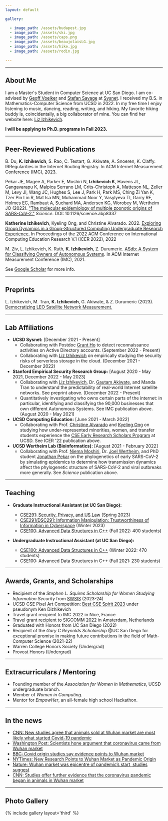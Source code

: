 ```yaml
---
layout: default

gallery:

  - image_path: /assets/budapest.jpg
  - image_path: /assets/ski.jpg
  - image_path: /assets/caps.png
  - image_path: /assets/beaujolaisLG.jpg
  - image_path: /assets/hike.jpg
  - image_path: /assets/rodin.jpg

---
```


* * *
## About Me

I am a Master's Student in Computer Science at UC San Diego. I am co-advised by [Geoff Voelker](https://cseweb.ucsd.edu/~voelker/) and [Stefan Savage](https://cseweb.ucsd.edu/~savage/) at [Sysnet](https://www.sysnet.ucsd.edu/sysnet/). I received my B.S. in Mathematics-Computer Science from UCSD in 2022. In my free time I enjoy listening to music, dancing, reading, writing, and hiking. My favorite hiking buddy is, coincidentally, a big collaborator of mine. You can find her website here: [Liz Izhikevich](https://lizizhikevich.github.io/). 

**I will be applying to Ph.D. programs in Fall 2023.**

* * *
## Peer-Reviewed Publications

B. Du, **K. Izhikevich**, S. Rao, C. Testart, G. Akiwate, A. Snoeren, K. Claffy. IRRegularities in the Internet Routing Registry. In ACM Internet Measurement Conference (IMC), 2023.

Pekar JE, Magee A, Parker E, Moshiri N, **Izhikevich K**, Havens JL, Gangavarapu K, Malpica Serrano LM, Crits-Christoph A, Matteson NL, Zeller M, Levy JI, Wang JC, Hughes S, Lee J, Park H, Park MS, Ching Zi Yan K, Tzer Pin Lin R, Mat Isa MN, Muhammad Noor Y, Vasylyeva TI, Garry RF, Holmes EC, Rambaut A, Suchard MA, Andersen KG, Worobey M, Wertheim JO (2022). ["The molecular epidemiology of multiple zoonotic origins of SARS-CoV-2."](https://www.science.org/doi/10.1126/science.abp8337) *Science*. DOI: 10.1126/science.abp8337

**Katherine Izhikevich**, Kyeling Ong, and Christine Alvarado. 2022. [Exploring Group Dynamics in a Group-Structured Computing Undergraduate Research Experience.](/assets/papers/groupdynamicsicer2022.pdf) In Proceedings of the 2022 ACM Conference on International Computing Education Research V.1 (ICER 2022), 2022

M. Ziv, L. Izhikevich, K. Ruth, **K. Izhikevich**, Z. Durumeric. [ASdb: A System for Classifying Owners of Autonomous Systems](/assets/papers/finalASdb.pdf). In ACM Internet Measurement Conference (IMC), 2021. 

See [Google Scholar](https://scholar.google.com/citations?hl=en&user=SpNMl4kAAAAJ) for more info.

* * *
## Preprints
L. Izhikevich, M. Tran, **K. Izhikevich**, G. Akiwate, & Z. Durumeric (2023). [Democratizing LEO Satellite Network Measurement.](https://arxiv.org/abs/2306.07469)

* * * 
## Lab Affiliations

- **UCSD Sysnet:** [December 2021 - Present]
    - Collaborating with Postdoc [Grant Ho](https://cseweb.ucsd.edu/~grho/) to detect reconnaissance activities on Active Directory accounts. (September 2022 - Present)
    - Collaborating with [Liz Izhikevich](https://lizizhikevich.github.io/) on empirically studying the security risks of serverless storage in the cloud. (December 2021 - December 2022)
- **Stanford Empirical Security Research Group:** [August 2020 - May 2021, December 2022 - May 2023]
    - Collaborating with [Liz Izhikevich](https://lizizhikevich.github.io/), Dr. [Gautam Akiwate](https://cs.stanford.edu/~gakiwate/), and Manda Tran to understand the predictability of real-world Internet satellite networks. See preprint above. (December 2022 - Present)
    - Quantitatively investigating who owns certain parts of the internet: in particular, identifying and classifying the 90,000 businesses that own 
different Autonomous Systems. See IMC publication above. (August 2020 - May 2021)
- **UCSD Computing Education:** [June 2021 - March 2022]
    - Collaborating with Prof. [Christine Alvarado](https://sites.google.com/a/eng.ucsd.edu/alvarado/) and [Kyeling Ong](https://www.linkedin.com/in/kyeling) on studying how under-represented minorities, women, and transfer students experience the [CSE Early Research Scholars Program](https://ersp.eng.ucsd.edu/) at UCSD. See ICER '22 publication above. 
- **UCSD Wertheim Lab (Bioinformatics):** [August 2021 - February 2022]
    - Collaborating with Prof. [Niema Moshiri](https://niema.net), Dr. [Joel Wertheim](https://profiles.ucsd.edu/joel.wertheim), and PhD student [Jonathan Pekar](https://dbmi.ucsd.edu/people/students.html#Jonathan-Pekar) on the phylogenetics of early SARS-CoV-2 by simulating epidemics to determine how transmission dynamics affect the phylogenetic structure of SARS-CoV-2 and viral outbreaks more generally. See *Science* publication above. 


* * * 
## Teaching

- **Graduate Instructional Assistant (at UC San Diego):**
    - [CSE291: Security, Privacy, and US Law](https://cseweb.ucsd.edu//classes/sp23/cse291-b/) (Spring 2023)
    - [CSE291/DSC291: Information Manipulation: Trustworthiness of Information in Cyberspace](https://cseweb.ucsd.edu/~savage/cse291-wi23/index.html) (Winter 2023)
    - [CSE100: Advanced Data Structures in C++](https://cseweb.ucsd.edu/classes/fa22/cse100R-a/) (Fall 2022: 400 students)
 
- **Undergraduate Instructional Assistant (at UC San Diego):**
    - [CSE100: Advanced Data Structures in C++](https://cseweb.ucsd.edu/classes/wi22/cse100-a/) (Winter 2022: 470 students)
    - CSE100: Advanced Data Structures in C++ (Fall 2021: 230 students)

* * *
## Awards, Grants, and Scholarships
* Recipient of the *Stephen L. Squires Scholarship for Women Studying Information Security* from [SWSIS](https://cra.org/cra-wp/scholarships-and-awards/scholarships/swsis/#SWSIS-Award-Recipients) (2023-24)
* UCSD CSE Pixel Art Competition: [Best CSE Spirit 2023](https://pixel-art.goto.ucsd.edu/output.html) under pseudonym Ken Dizhikevich
* Travel grant recipient to IMC 2022 in Nice, France
* Travel grant recipient to SIGCOMM 2022 in Amsterdam, Netherlands
* Graduated with Honors from UC San Diego (2022)
*	Recipient of the *Gary C Reynolds Scholarship* @UC San Diego for exceptional promise in making future contributions in the field of Math-Computer Science (2021-22)
*	Warren College Honors Society (Undergrad)
*	Provost Honors (Undergrad)

* * *

## Extracurriculars / Mentoring

* Founding member of the *Association for Women in Mathematics*, UCSD undergraduate branch.
*	Member of *Women in Computing*.
* Mentor for *EmpowHer*, an all-female high school Hackathon.

* * * 
## In the news

* [CNN: New studies agree that animals sold at Wuhan market are most likely what started Covid-19 pandemic](https://www.cnn.com/2022/07/26/health/wuhan-market-covid-19/index.html)
* [Washington Post: Scientists hone argument that coronavirus came from Wuhan market](https://www.washingtonpost.com/science/2022/07/26/coronavirus-origin-wuhan-market/)
* [BBC: Covid origin studies say evidence points to Wuhan market](https://www.bbc.com/news/science-environment-62307383)
* [NYTimes: New Research Points to Wuhan Market as Pandemic Origin](https://www.nytimes.com/interactive/2022/02/26/science/covid-virus-wuhan-origins.html)
* [Nature: Wuhan market was epicentre of pandemic’s start, studies suggest](https://www.nature.com/articles/d41586-022-00584-8)
* [CNN: Studies offer further evidence that the coronavirus pandemic began in animals in Wuhan market](https://www.cnn.com/2022/02/26/health/coronavirus-origins-studies/index.html)


* * *
## Photo Gallery
{% include gallery layout='third' %}
